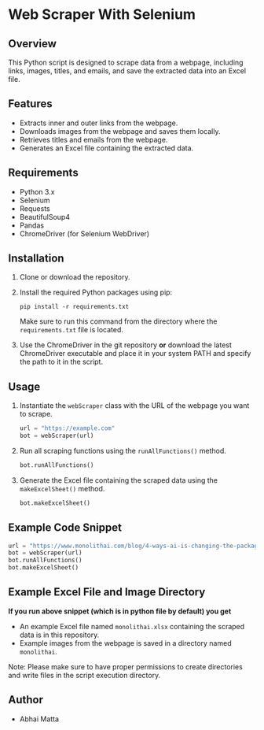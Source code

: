 # Web Scraper With Selenium

## Overview
This Python script is designed to scrape data from a webpage, including links, images, titles, and emails, and save the extracted data into an Excel file.

## Features
- Extracts inner and outer links from the webpage.
- Downloads images from the webpage and saves them locally.
- Retrieves titles and emails from the webpage.
- Generates an Excel file containing the extracted data.

## Requirements
- Python 3.x
- Selenium
- Requests
- BeautifulSoup4
- Pandas
- ChromeDriver (for Selenium WebDriver)

## Installation
1. Clone or download the repository.
2. Install the required Python packages using pip:
    ```
    pip install -r requirements.txt
    ```
    Make sure to run this command from the directory where the `requirements.txt` file is located.

3. Use the ChromeDriver in the git repository **or** download the latest ChromeDriver executable and place it in your system PATH and specify the path to it in the script.

## Usage
1. Instantiate the `webScraper` class with the URL of the webpage you want to scrape.
    ```python
    url = "https://example.com"
    bot = webScraper(url)
    ```
2. Run all scraping functions using the `runAllFunctions()` method.
    ```python
    bot.runAllFunctions()
    ```
3. Generate the Excel file containing the scraped data using the `makeExcelSheet()` method.
    ```python
    bot.makeExcelSheet()
    ```

## Example Code Snippet
```python
url = "https://www.monolithai.com/blog/4-ways-ai-is-changing-the-packaging-industry"
bot = webScraper(url)
bot.runAllFunctions()
bot.makeExcelSheet()
```
## Example Excel File and Image Directory
**If you run above snippet (which is in python file by default) you get**
- An example Excel file named `monolithai.xlsx` containing the scraped data is in this repository.
- Example images from the webpage is saved in a directory named `monolithai`.

Note: Please make sure to have proper permissions to create directories and write files in the script execution directory.

## Author
- Abhai Matta